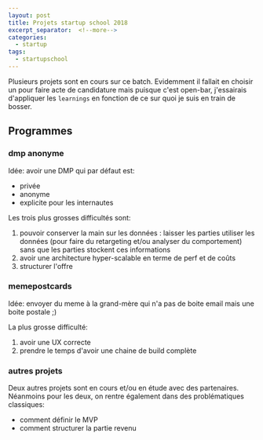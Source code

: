 ```yaml
---
layout: post
title: Projets startup school 2018
excerpt_separator:  <!--more-->
categories:
  - startup
tags:
  - startupschool
---
```


Plusieurs projets sont en cours sur ce batch. Evidemment il fallait en choisir un pour faire acte de candidature mais puisque c'est open-bar, j'essairais d'appliquer les `learnings` en fonction de ce sur quoi je suis en train de bosser.

## Programmes

### dmp anonyme

Idée: avoir une DMP qui par défaut est:
- privée
- anonyme
- explicite pour les internautes

Les trois plus grosses difficultés sont:
1. pouvoir conserver la main sur les données : laisser les parties utiliser les données (pour faire du retargeting et/ou analyser du comportement) sans que les parties stockent ces informations
2. avoir une architecture hyper-scalable en terme de perf et de coûts
3. structurer l'offre

### memepostcards

Idée: envoyer du meme à la grand-mère qui n'a pas de boite email mais une boite postale ;)

La plus grosse difficulté:
1. avoir une UX correcte
2. prendre le temps d'avoir une chaine de build complète


### autres projets

Deux autres projets sont en cours et/ou en étude avec des partenaires. Néanmoins pour les deux, on rentre également dans des problématiques classiques:

* comment définir le MVP
* comment structurer la partie revenu